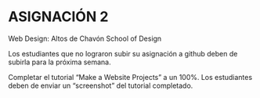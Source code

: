 # ASIGNACIÓN 2 #
Web Design: Altos de Chavón School of Design

Los estudiantes que no lograron subir su asignación a github deben de subirla para la próxima semana.

Completar el tutorial “Make a Website Projects” a un 100%. Los estudiantes deben de enviar un “screenshot” del tutorial completado.
